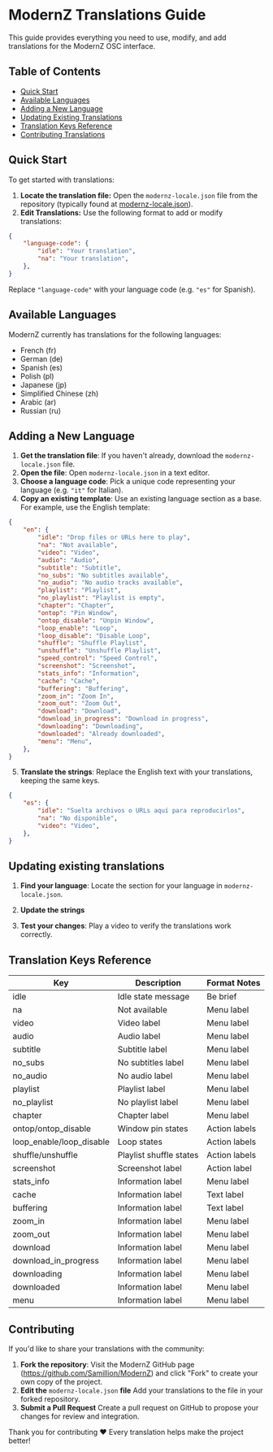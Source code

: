 # ModernZ Translations Guide

This guide provides everything you need to use, modify, and add translations for the ModernZ OSC interface.

## Table of Contents

- [Quick Start](#quick-start)
- [Available Languages](#available-languages)
- [Adding a New Language](#adding-a-new-language)
- [Updating Existing Translations](#updating-existing-translations)
- [Translation Keys Reference](#translation-keys-reference)
- [Contributing Translations](#contributing)

## Quick Start

To get started with translations:

1. **Locate the translation file:** Open the `modernz-locale.json` file from the repository (typically found at [modernz-locale.json](/extras/locale/modernz-locale.json)).
2. **Edit Translations:** Use the following format to add or modify translations:

```json
{
    "language-code": {
        "idle": "Your translation",
        "na": "Your translation",
    },
}
```

Replace `"language-code"` with your language code (e.g. `"es"` for Spanish).

## Available Languages

ModernZ currently has translations for the following languages:

- French (fr)
- German (de)
- Spanish (es)
- Polish (pl)
- Japanese (jp)
- Simplified Chinese (zh)
- Arabic (ar)
- Russian (ru)

## Adding a New Language

1. **Get the translation file**: If you haven't already, download the `modernz-locale.json` file.
2. **Open the file**: Open `modernz-locale.json` in a text editor.
3. **Choose a language code**: Pick a unique code representing your language (e.g. `"it"` for Italian).
4. **Copy an existing template**: Use an existing language section as a base. For example, use the English template:

```json
{
    "en": {
        "idle": "Drop files or URLs here to play",
        "na": "Not available",
        "video": "Video",
        "audio": "Audio",
        "subtitle": "Subtitle",
        "no_subs": "No subtitles available",
        "no_audio": "No audio tracks available",
        "playlist": "Playlist",
        "no_playlist": "Playlist is empty",
        "chapter": "Chapter",
        "ontop": "Pin Window",
        "ontop_disable": "Unpin Window",
        "loop_enable": "Loop",
        "loop_disable": "Disable Loop",
        "shuffle": "Shuffle Playlist",
        "unshuffle": "Unshuffle Playlist",
        "speed_control": "Speed Control",
        "screenshot": "Screenshot",
        "stats_info": "Information",
        "cache": "Cache",
        "buffering": "Buffering",
        "zoom_in": "Zoom In",
        "zoom_out": "Zoom Out",
        "download": "Download",
        "download_in_progress": "Download in progress",
        "downloading": "Downloading",
        "downloaded": "Already downloaded",
        "menu": "Menu",
    },
}
```

5. **Translate the strings**: Replace the English text with your translations, keeping the same keys.

```json
{
    "es": {
        "idle": "Suelta archivos o URLs aquí para reproducirlos",
        "na": "No disponible",
        "video": "Video",
    },
}
```

## Updating existing translations

1. **Find your language**: Locate the section for your language in `modernz-locale.json`.

2. **Update the strings**

3. **Test your changes**: Play a video to verify the translations work correctly.

## Translation Keys Reference

| Key                            | Description             | Format Notes                |
| ------------------------------ | ----------------------- | --------------------------- |
| idle                            | Idle state message      | Be brief                    |
| na                              | Not available           | Menu label                  |
| video                           | Video label             | Menu label                  |
| audio                           | Audio label             | Menu label                  |
| subtitle                        | Subtitle label          | Menu label                  |
| no_subs                         | No subtitles label      | Menu label                  |
| no_audio                        | No audio label          | Menu label                  |
| playlist                        | Playlist label          | Menu label                  |
| no_playlist                     | No playlist label       | Menu label                  |
| chapter                         | Chapter label           | Menu label                  |
| ontop/ontop_disable             | Window pin states       | Action labels               |
| loop_enable/loop_disable        | Loop states             | Action labels               |
| shuffle/unshuffle               | Playlist shuffle states | Action labels               |
| screenshot                      | Screenshot label        | Action label                |
| stats_info                      | Information label       | Menu label                  |
| cache                           | Information label       | Text label                  |
| buffering                       | Information label       | Text label                  |
| zoom_in                         | Information label       | Menu label                  |
| zoom_out                        | Information label       | Menu label                  |
| download                        | Information label       | Menu label                  |
| download_in_progress            | Information label       | Menu label                  |
| downloading                     | Information label       | Menu label                  |
| downloaded                      | Information label       | Menu label                  |
| menu                            | Information label       | Menu label                  |

## Contributing

If you'd like to share your translations with the community:

1. **Fork the repository**: Visit the ModernZ GitHub page (https://github.com/Samillion/ModernZ) and click "Fork" to create your own copy of the project.
2. **Edit the** `modernz-locale.json` **file** Add your translations to the file in your forked repository.
3. **Submit a Pull Request** Create a pull request on GitHub to propose your changes for review and integration.

Thank you for contributing ❤️ Every translation helps make the project better!
